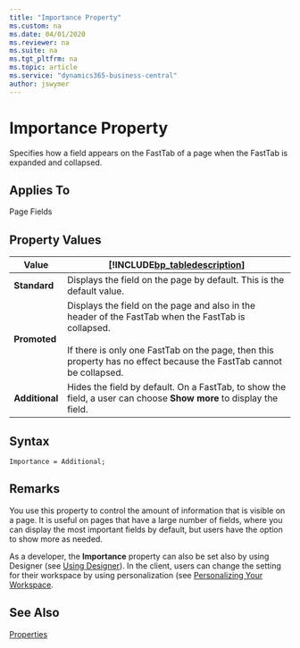 ```yaml
---
title: "Importance Property"
ms.custom: na
ms.date: 04/01/2020
ms.reviewer: na
ms.suite: na
ms.tgt_pltfrm: na
ms.topic: article
ms.service: "dynamics365-business-central"
author: jswymer
---
```


# Importance Property

Specifies how a field appears on the FastTab of a page when the FastTab is expanded and collapsed.
  
## Applies To  
 Page Fields  

## Property Values  
  
|Value|[!INCLUDE[bp_tabledescription](../includes/bp_tabledescription_md.md)]|  
|-----------|---------------------------------------|  
|**Standard**|Displays the field on the page by default. This is the default value.|  
|**Promoted**|Displays the field on the page and also in the header of the FastTab when the FastTab is collapsed.<br /><br /> If there is only one FastTab on the page, then this property has no effect because the FastTab cannot be collapsed.|  
|**Additional**|Hides the field by default. On a FastTab, to show the field, a user can choose **Show more** to display the field.|  

## Syntax
```
Importance = Additional;
```
  
## Remarks

You use this property to control the amount of information that is visible on a page. It is useful on pages that have a large number of fields, where you can display the most important fields by default, but users have the option to show more as needed.  

As a developer, the **Importance** property can also be set also by using Designer (see [Using Designer](../devenv-inclient-designer.md)). In the client, users can change the setting for their workspace by using personalization (see [Personalizing Your Workspace](/dynamics365/business-central/ui-personalization-user).

## See Also

 [Properties](devenv-properties.md)